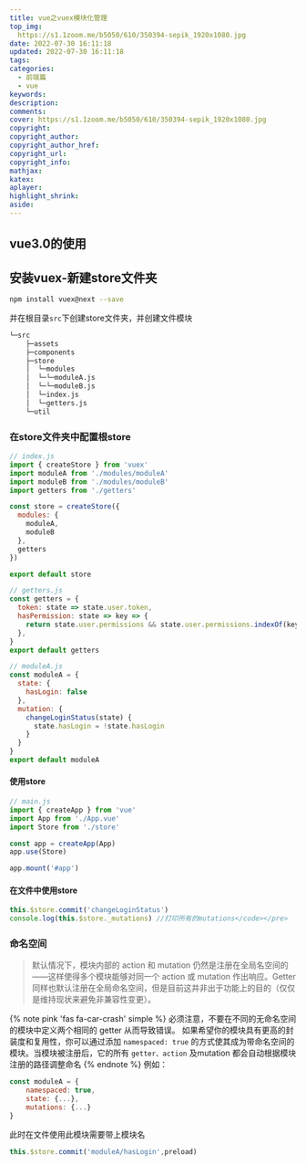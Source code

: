 ```yaml
---
title: vue之vuex模块化管理
top_img: 
  https://s1.1zoom.me/b5050/610/350394-sepik_1920x1080.jpg
date: 2022-07-30 16:11:18
updated: 2022-07-30 16:11:18
tags:
categories:
  - 前端篇
  - vue
keywords:
description:
comments:
cover: https://s1.1zoom.me/b5050/610/350394-sepik_1920x1080.jpg
copyright:
copyright_author:
copyright_author_href:
copyright_url:
copyright_info:
mathjax:
katex:
aplayer:
highlight_shrink:
aside:
---
```



## vue3.0的使用

## 安装vuex-新建store文件夹

```bash
npm install vuex@next --save
```

并在根目录`src`下创建store文件夹，并创建文件模块

```bash
└─src
    ├─assets
    ├─components
    ├─store
    │  └─modules
    │  └─└─moduleA.js
    │  └─└─moduleB.js
    │  └─index.js
    │  └─getters.js
    └─util
```

### 在store文件夹中配置根store

```js
// index.js
import { createStore } from 'vuex'
import moduleA from './modules/moduleA'
import moduleB from './modules/moduleB'
import getters from './getters'

const store = createStore({
  modules: {
    moduleA,
    moduleB
  },
  getters
})

export default store

// getters.js
const getters = {
  token: state => state.user.token,
  hasPermission: state => key => {
    return state.user.permissions && state.user.permissions.indexOf(key) > -1
  },
}
export default getters

// moduleA.js
const moduleA = {
  state: {
    hasLogin: false
  },
  mutation: {
    changeLoginStatus(state) {
      state.hasLogin = !state.hasLogin
    }
  }
}
export default moduleA
```

#### 使用store

```js
// main.js
import { createApp } from 'vue'
import App from './App.vue'
import Store from './store'

const app = createApp(App)
app.use(Store)

app.mount('#app')
```

#### 在文件中使用store

```js
this.$store.commit('changeLoginStatus')
console.log(this.$store._mutations) //打印所有的mutations</code></pre>
```

### 命名空间

> 默认情况下，模块内部的 action 和 mutation 仍然是注册在全局名空间的——这样使得多个模块能够对同一个 action 或 mutation 作出响应。Getter 同样也默认注册在全局命名空间，但是目前这并非出于功能上的目的（仅仅是维持现状来避免非兼容性变更）。

{% note pink 'fas fa-car-crash' simple %}
必须注意，不要在不同的无命名空间的模块中定义两个相同的 getter 从而导致错误。
如果希望你的模块具有更高的封装度和复用性，你可以通过添加 `namespaced: true` 的方式使其成为带命名空间的模块。当模块被注册后，它的所有 `getter、action` 及mutation 都会自动根据模块注册的路径调整命名
{% endnote %}
例如：</p>

```js
const moduleA = {
    namespaced: true,
    state: {...},
    mutations: {...}
}
```

此时在文件使用此模块需要带上模块名

```js
this.$store.commit('moduleA/hasLogin',preload)
```

